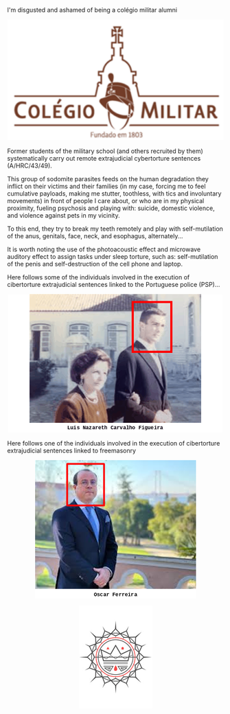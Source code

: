 I'm disgusted and ashamed of being a colégio militar alumni

<p align="center" width="100%"><img src="https://raw.githubusercontent.com/neuro-rights/atac/main/data/assets/img/alumni_police/colegio.png"></p>

Former students of the military school (and others recruited by them) systematically carry out remote extrajudicial cybertorture sentences (A/HRC/43/49).

This group of sodomite parasites feeds on the human degradation they inflict on their victims and their families (in my case, forcing me to feel cumulative payloads, making me stutter, toothless, with tics and involuntary movements) in front of people I care about, or who are in my physical proximity, fueling psychosis and playing with: suicide, domestic violence, and violence against pets in my vicinity.

To this end, they try to break my teeth remotely and play with self-mutilation of the anus, genitals, face, neck, and esophagus, alternately...

It is worth noting the use of the photoacoustic effect and microwave auditory effect to assign tasks under sleep torture, such as: self-mutilation of the penis and self-destruction of the cell phone and laptop.

Here follows some of the individuals involved in the execution of cibertorture extrajudicial sentences linked to the Portuguese police (PSP)...

<p align="center" width="100%"><img src="https://raw.githubusercontent.com/neuro-rights/atac/main/data/assets/img/alumni_police/alumni_police.gif"></p>

Here follows one of the individuals involved in the execution of cibertorture extrajudicial sentences linked to freemasonry

<p align="center" width="100%"><img src="https://raw.githubusercontent.com/neuro-rights/atac/main/data/assets/img/alumni/oscar_ferreira.png"></p>

<p align="center" width="100%"><img src="https://raw.githubusercontent.com/neuro-rights/atac/main/data/assets/img/jesus/jesus_king.png"></p>